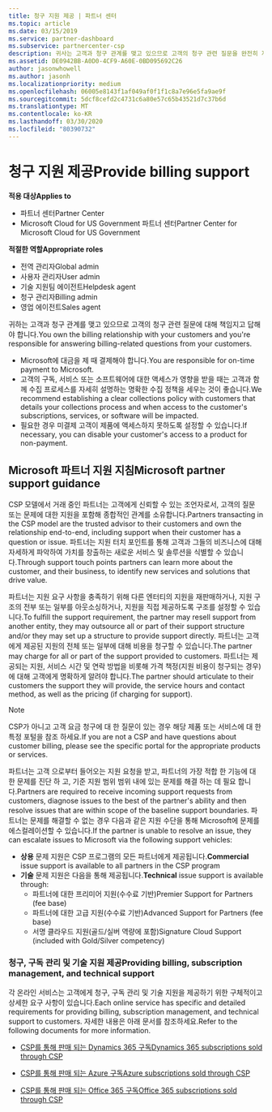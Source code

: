 ```yaml
---
title: 청구 지원 제공 | 파트너 센터
ms.topic: article
ms.date: 03/15/2019
ms.service: partner-dashboard
ms.subservice: partnercenter-csp
description: 귀사는 고객과 청구 관계를 맺고 있으므로 고객의 청구 관련 질문을 완전히 지원해야 합니다.
ms.assetid: DE0942BB-A0D0-4CF9-A60E-0BD095692C26
author: jasonwhowell
ms.author: jasonh
ms.localizationpriority: medium
ms.openlocfilehash: 06005e8143f1af049af0f1f1c8a7e96e5fa9ae9f
ms.sourcegitcommit: 5dcf8cefd2c4731c6a80e57c65b43521d7c37b6d
ms.translationtype: MT
ms.contentlocale: ko-KR
ms.lasthandoff: 03/30/2020
ms.locfileid: "80390732"
---
```

# <a name="provide-billing-support"></a><span data-ttu-id="a968c-103">청구 지원 제공</span><span class="sxs-lookup"><span data-stu-id="a968c-103">Provide billing support</span></span>

<span data-ttu-id="a968c-104">**적용 대상**</span><span class="sxs-lookup"><span data-stu-id="a968c-104">**Applies to**</span></span>

-  <span data-ttu-id="a968c-105">파트너 센터</span><span class="sxs-lookup"><span data-stu-id="a968c-105">Partner Center</span></span>
-  <span data-ttu-id="a968c-106">Microsoft Cloud for US Government 파트너 센터</span><span class="sxs-lookup"><span data-stu-id="a968c-106">Partner Center for Microsoft Cloud for US Government</span></span>

<span data-ttu-id="a968c-107">**적절한 역할**</span><span class="sxs-lookup"><span data-stu-id="a968c-107">**Appropriate roles**</span></span>
-   <span data-ttu-id="a968c-108">전역 관리자</span><span class="sxs-lookup"><span data-stu-id="a968c-108">Global admin</span></span>
-   <span data-ttu-id="a968c-109">사용자 관리자</span><span class="sxs-lookup"><span data-stu-id="a968c-109">User admin</span></span>
-   <span data-ttu-id="a968c-110">기술 지원팀 에이전트</span><span class="sxs-lookup"><span data-stu-id="a968c-110">Helpdesk agent</span></span>
-   <span data-ttu-id="a968c-111">청구 관리자</span><span class="sxs-lookup"><span data-stu-id="a968c-111">Billing admin</span></span>
-   <span data-ttu-id="a968c-112">영업 에이전트</span><span class="sxs-lookup"><span data-stu-id="a968c-112">Sales agent</span></span>

<span data-ttu-id="a968c-113">귀하는 고객과 청구 관계를 맺고 있으므로 고객의 청구 관련 질문에 대해 책임지고 답해야 합니다.</span><span class="sxs-lookup"><span data-stu-id="a968c-113">You own the billing relationship with your customers and you're responsible for answering billing-related questions from your customers.</span></span>

-   <span data-ttu-id="a968c-114">Microsoft에 대금을 제 때 결제해야 합니다.</span><span class="sxs-lookup"><span data-stu-id="a968c-114">You are responsible for on-time payment to Microsoft.</span></span>
-   <span data-ttu-id="a968c-115">고객의 구독, 서비스 또는 소프트웨어에 대한 액세스가 영향을 받을 때는 고객과 함께 수집 프로세스를 자세히 설명하는 명확한 수집 정책을 세우는 것이 좋습니다.</span><span class="sxs-lookup"><span data-stu-id="a968c-115">We recommend establishing a clear collections policy with customers that details your collections process and when access to the customer's subscriptions, services, or software will be impacted.</span></span>
-   <span data-ttu-id="a968c-116">필요한 경우 미결제 고객이 제품에 액세스하지 못하도록 설정할 수 있습니다.</span><span class="sxs-lookup"><span data-stu-id="a968c-116">If necessary, you can disable your customer's access to a product for non-payment.</span></span>

## <a name="microsoft-partner-support-guidance"></a><span data-ttu-id="a968c-117">Microsoft 파트너 지원 지침</span><span class="sxs-lookup"><span data-stu-id="a968c-117">Microsoft partner support guidance</span></span>

<span data-ttu-id="a968c-118">CSP 모델에서 거래 중인 파트너는 고객에게 신뢰할 수 있는 조언자로서, 고객의 질문 또는 문제에 대한 지원을 포함해 종합적인 관계를 소유합니다.</span><span class="sxs-lookup"><span data-stu-id="a968c-118">Partners transacting in the CSP model are the trusted advisor to their customers and own the relationship end-to-end, including support when their customer has a question or issue.</span></span> <span data-ttu-id="a968c-119">파트너는 지원 터치 포인트를 통해 고객과 그들의 비즈니스에 대해 자세하게 파악하여 가치를 창출하는 새로운 서비스 및 솔루션을 식별할 수 있습니다.</span><span class="sxs-lookup"><span data-stu-id="a968c-119">Through support touch points partners can learn more about the customer, and their business, to identify new services and solutions that drive value.</span></span>

<span data-ttu-id="a968c-120">파트너는 지원 요구 사항을 충족하기 위해 다른 엔터티의 지원을 재판매하거나, 지원 구조의 전부 또는 일부를 아웃소싱하거나, 지원을 직접 제공하도록 구조를 설정할 수 있습니다.</span><span class="sxs-lookup"><span data-stu-id="a968c-120">To fulfill the support requirement, the partner may resell support from another entity, they may outsource all or part of their support structure and/or they may set up a structure to provide support directly.</span></span>  <span data-ttu-id="a968c-121">파트너는 고객에게 제공된 지원의 전체 또는 일부에 대해 비용을 청구할 수 있습니다.</span><span class="sxs-lookup"><span data-stu-id="a968c-121">The partner may charge for all or part of the support provided to customers.</span></span> <span data-ttu-id="a968c-122">파트너는 제공되는 지원, 서비스 시간 및 연락 방법을 비롯해 가격 책정(지원 비용이 청구되는 경우)에 대해 고객에게 명확하게 알려야 합니다.</span><span class="sxs-lookup"><span data-stu-id="a968c-122">The partner should articulate to their customers the support they will provide, the service hours and contact method, as well as the pricing (if charging for support).</span></span> 

>[!Note]
><span data-ttu-id="a968c-123">CSP가 아니고 고객 요금 청구에 대 한 질문이 있는 경우 해당 제품 또는 서비스에 대 한 특정 포털을 참조 하세요.</span><span class="sxs-lookup"><span data-stu-id="a968c-123">If you are not a CSP and have questions about customer billing, please see the specific portal for the appropriate products or services.</span></span>

<span data-ttu-id="a968c-124">파트너는 고객 으로부터 들어오는 지원 요청을 받고, 파트너의 가장 적합 한 기능에 대 한 문제를 진단 하 고, 기준 지원 범위 범위 내에 있는 문제를 해결 하는 데 필요 합니다.</span><span class="sxs-lookup"><span data-stu-id="a968c-124">Partners are required to receive incoming support requests from customers, diagnose issues to the best of the partner's ability and then resolve issues that are within scope of the baseline support boundaries.</span></span> <span data-ttu-id="a968c-125">파트너는 문제를 해결할 수 없는 경우 다음과 같은 지원 수단을 통해 Microsoft에 문제를 에스컬레이션할 수 있습니다.</span><span class="sxs-lookup"><span data-stu-id="a968c-125">If the partner is unable to resolve an issue, they can escalate issues to Microsoft via the following support vehicles:</span></span>

- <span data-ttu-id="a968c-126">**상용** 문제 지원은 CSP 프로그램의 모든 파트너에게 제공됩니다.</span><span class="sxs-lookup"><span data-stu-id="a968c-126">**Commercial** issue support is available to all partners in the CSP program</span></span>
-   <span data-ttu-id="a968c-127">**기술** 문제 지원은 다음을 통해 제공됩니다.</span><span class="sxs-lookup"><span data-stu-id="a968c-127">**Technical** issue support is available through:</span></span>
    -   <span data-ttu-id="a968c-128">파트너에 대한 프리미어 지원(수수료 기반)</span><span class="sxs-lookup"><span data-stu-id="a968c-128">Premier Support for Partners (fee base)</span></span>
    -   <span data-ttu-id="a968c-129">파트너에 대한 고급 지원(수수료 기반)</span><span class="sxs-lookup"><span data-stu-id="a968c-129">Advanced Support for Partners (fee base)</span></span>
    -   <span data-ttu-id="a968c-130">서명 클라우드 지원(골드/실버 역량에 포함)</span><span class="sxs-lookup"><span data-stu-id="a968c-130">Signature Cloud Support (included with Gold/Silver competency)</span></span>

### <a name="providing-billing-subscription-management-and-technical-support"></a><span data-ttu-id="a968c-131">청구, 구독 관리 및 기술 지원 제공</span><span class="sxs-lookup"><span data-stu-id="a968c-131">Providing billing, subscription management, and technical support</span></span> 

<span data-ttu-id="a968c-132">각 온라인 서비스는 고객에게 청구, 구독 관리 및 기술 지원을 제공하기 위한 구체적이고 상세한 요구 사항이 있습니다.</span><span class="sxs-lookup"><span data-stu-id="a968c-132">Each online service has specific and detailed requirements for providing billing, subscription management, and technical support to customers.</span></span> <span data-ttu-id="a968c-133">자세한 내용은 아래 문서를 참조하세요.</span><span class="sxs-lookup"><span data-stu-id="a968c-133">Refer to the following documents for more information.</span></span>

-   [<span data-ttu-id="a968c-134">CSP를 통해 판매 되는 Dynamics 365 구독</span><span class="sxs-lookup"><span data-stu-id="a968c-134">Dynamics 365 subscriptions sold through CSP</span></span>](https://www.microsoftpartnercommunity.com/t5/CSP/Microsoft-Partner-Support-Guidance/m-p/5262#M30)

-   [<span data-ttu-id="a968c-135">CSP를 통해 판매 되는 Azure 구독</span><span class="sxs-lookup"><span data-stu-id="a968c-135">Azure subscriptions sold through CSP</span></span>](https://www.microsoftpartnercommunity.com/t5/CSP/Microsoft-Partner-Support-Guidance/m-p/5263#M31)

-   [<span data-ttu-id="a968c-136">CSP를 통해 판매 되는 Office 365 구독</span><span class="sxs-lookup"><span data-stu-id="a968c-136">Office 365 subscriptions sold through CSP</span></span>](https://www.microsoftpartnercommunity.com/t5/CSP/Microsoft-Partner-Support-Guidance/m-p/5264#M32)
 

